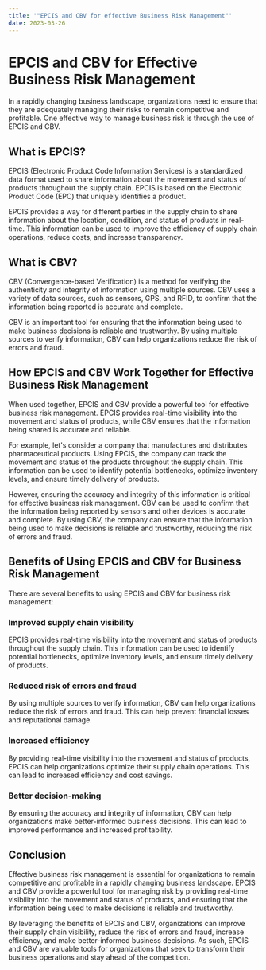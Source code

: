 ```yaml
---
title: '"EPCIS and CBV for effective Business Risk Management"'
date: 2023-03-26
---
```


# EPCIS and CBV for Effective Business Risk Management

In a rapidly changing business landscape, organizations need to ensure that they are adequately managing their risks to remain competitive and profitable. One effective way to manage business risk is through the use of EPCIS and CBV.

## What is EPCIS?

EPCIS (Electronic Product Code Information Services) is a standardized data format used to share information about the movement and status of products throughout the supply chain. EPCIS is based on the Electronic Product Code (EPC) that uniquely identifies a product.

EPCIS provides a way for different parties in the supply chain to share information about the location, condition, and status of products in real-time. This information can be used to improve the efficiency of supply chain operations, reduce costs, and increase transparency.

## What is CBV?

CBV (Convergence-based Verification) is a method for verifying the authenticity and integrity of information using multiple sources. CBV uses a variety of data sources, such as sensors, GPS, and RFID, to confirm that the information being reported is accurate and complete.

CBV is an important tool for ensuring that the information being used to make business decisions is reliable and trustworthy. By using multiple sources to verify information, CBV can help organizations reduce the risk of errors and fraud.

## How EPCIS and CBV Work Together for Effective Business Risk Management

When used together, EPCIS and CBV provide a powerful tool for effective business risk management. EPCIS provides real-time visibility into the movement and status of products, while CBV ensures that the information being shared is accurate and reliable.

For example, let's consider a company that manufactures and distributes pharmaceutical products. Using EPCIS, the company can track the movement and status of the products throughout the supply chain. This information can be used to identify potential bottlenecks, optimize inventory levels, and ensure timely delivery of products.

However, ensuring the accuracy and integrity of this information is critical for effective business risk management. CBV can be used to confirm that the information being reported by sensors and other devices is accurate and complete. By using CBV, the company can ensure that the information being used to make decisions is reliable and trustworthy, reducing the risk of errors and fraud.

## Benefits of Using EPCIS and CBV for Business Risk Management

There are several benefits to using EPCIS and CBV for business risk management:

### Improved supply chain visibility

EPCIS provides real-time visibility into the movement and status of products throughout the supply chain. This information can be used to identify potential bottlenecks, optimize inventory levels, and ensure timely delivery of products.

### Reduced risk of errors and fraud

By using multiple sources to verify information, CBV can help organizations reduce the risk of errors and fraud. This can help prevent financial losses and reputational damage.

### Increased efficiency

By providing real-time visibility into the movement and status of products, EPCIS can help organizations optimize their supply chain operations. This can lead to increased efficiency and cost savings.

### Better decision-making

By ensuring the accuracy and integrity of information, CBV can help organizations make better-informed business decisions. This can lead to improved performance and increased profitability.

## Conclusion

Effective business risk management is essential for organizations to remain competitive and profitable in a rapidly changing business landscape. EPCIS and CBV provide a powerful tool for managing risk by providing real-time visibility into the movement and status of products, and ensuring that the information being used to make decisions is reliable and trustworthy.

By leveraging the benefits of EPCIS and CBV, organizations can improve their supply chain visibility, reduce the risk of errors and fraud, increase efficiency, and make better-informed business decisions. As such, EPCIS and CBV are valuable tools for organizations that seek to transform their business operations and stay ahead of the competition.
